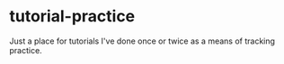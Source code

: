 # tutorial-practice
Just a place for tutorials I've done once or twice as a means of tracking practice.

